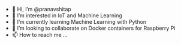 - 👋 Hi, I’m @pranavshitap
- 👀 I’m interested in IoT and Machine Learning
- 🌱 I’m currently learning Machine Learning with Python
- 💞️ I’m looking to collaborate on Docker containers for Raspberry Pi
- 📫 How to reach me ...

<!---
pranavshitap/pranavshitap is a ✨ special ✨ repository because its `README.md` (this file) appears on your GitHub profile.
You can click the Preview link to take a look at your changes.
--->
